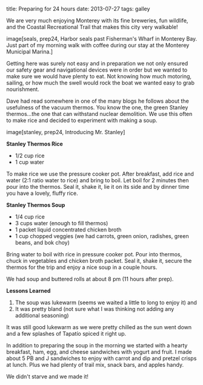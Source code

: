 title: Preparing for 24 hours
date: 2013-07-27
tags: galley

We are very much enjoying Monterey with its fine breweries, fun wildlife, and the Coastal
Recreational Trail that makes this city very walkable!


image[seals, prep24, Harbor seals past Fisherman's Wharf in Monterey Bay.  Just part of my morning walk with coffee during our stay at the Monterey Municipal Marina.]


Getting here was surely not easy and in preparation we not only ensured our safety gear
and navigational devices were in order but we wanted to make sure we would have
plenty to eat.  Not knowing how much motoring, sailing, or how much the swell would rock 
the boat we wanted easy to grab nourishment.

Dave had read somewhere in one of the many blogs he follows about the usefulness of the 
vacuum thermos.  You know the one, the green Stanley thermos...the one that can withstand 
nuclear demolition.  We use this often to make rice and decided to experiment with making 
a soup.  


image[stanley, prep24, Introducing Mr. Stanley]

__Stanley Thermos Rice__

* 1/2 cup rice
* 1 cup water

To make rice we use the pressure cooker pot.  After breakfast, add rice and water 
(2:1 ratio water to rice) and bring to boil.  Let boil for 2 minutes then pour into the 
thermos.  Seal it, shake it, lie it on its side and by dinner time you have a lovely, fluffy rice. 


__Stanley Thermos Soup__

* 1/4 cup rice
* 3 cups water (enough to fill thermos)
* 1 packet liquid concentrated chicken broth 
* 1 cup chopped veggies (we had carrots, green onion, radishes, green beans, and bok choy)

Bring water to boil with rice in pressure cooker pot.  Pour into thermos, chuck in 
vegetables and chicken broth packet.  Seal it, shake it, secure the thermos for the trip
 and enjoy a nice soup in a couple hours.

We had soup and buttered rolls at about 8 pm (11 hours after prep).  

__Lessons Learned__

1. The soup was lukewarm (seems we waited a little to long to enjoy it) and
2. It was pretty bland (not sure what I was thinking not adding any additional seasoning)

It was still good lukewarm as we were pretty chilled as the sun went down and a few 
splashes of Tapatío spiced it right up.

In addition to preparing the soup in the morning we started with a hearty breakfast, ham,
egg, and cheese sandwiches with yogurt and fruit.  I made about 5 PB and J sandwiches to
enjoy with carrot and dip and pretzel crisps at lunch.  Plus we had plenty of trail mix, 
snack bars, and apples handy.

We didn't starve and we made it! 







